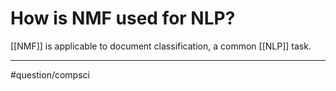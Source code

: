 # How is NMF used for NLP?
[[NMF]] is applicable to document classification, a common [[NLP]] task. 

---
#question/compsci 